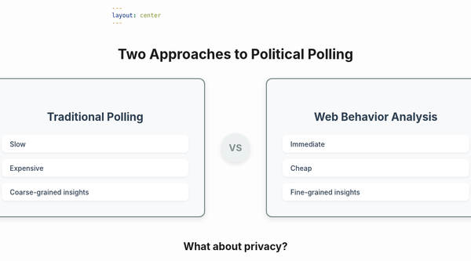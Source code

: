 ```yaml
---
layout: center
---
```


<div class="center">
    <h1>Two Approaches to Political Polling</h1>
</div>

<div class="comparison-container">
  <div class="approach-card traditional" v-click="1">
    <h3>Traditional Polling</h3>
    <div class="features">
      <div class="feature">Slow</div>
      <div class="feature">Expensive</div>
      <div class="feature">Coarse-grained insights</div>
    </div>
  </div>
  
  <div class="vs-divider" v-click="2">VS</div>
  
  <div class="approach-card modern" v-click="2">
    <h3>Web Behavior Analysis</h3>
    <div class="features">
      <div class="feature">Immediate</div>
      <div class="feature">Cheap</div>
      <div class="feature">Fine-grained insights</div>
    </div>
  </div>
</div>

<br>

<div class="center" v-click="3">
    <h2>What about privacy?</h2>
</div>

<SlideCurrentNo class="absolute bottom-8 right-10"/>

<style>
.center {
  text-align: center;
}

.comparison-container {
  display: flex;
  align-items: center;
  justify-content: center;
  gap: 2rem;
  margin-top: 2rem;
  padding: 0 0.5rem;
}

.approach-card {
  flex: 0 0 380px;
  background: #f8f9fa;
  border-radius: 12px;
  padding: 2rem;
  box-shadow: 0 4px 12px rgba(0,0,0,0.1);
  border: 2px solid transparent;
  transition: all 0.3s ease;
}

.traditional {
  border-color: #7f8c8d;
}

.modern {
  border-color: #7f8c8d;
}

.approach-card h3 {
  text-align: center;
  margin-bottom: 1.5rem;
  font-size: 1.4rem;
  color: #2c3e50 !important;
}

.features {
  display: flex;
  flex-direction: column;
  gap: 0.8rem;
}

.feature {
  display: flex;
  align-items: center;
  padding: 0.6rem 1rem;
  background: white;
  border-radius: 8px;
  font-weight: 500;
  color: #2c3e50 !important;
  box-shadow: 0 2px 4px rgba(0,0,0,0.05);
}

.vs-divider {
  font-size: 1.2rem;
  font-weight: bold;
  color: #7f8c8d !important;
  background: #ecf0f1;
  width: 60px;
  height: 60px;
  border-radius: 50%;
  display: flex;
  align-items: center;
  justify-content: center;
  box-shadow: 0 4px 8px rgba(0,0,0,0.1);
  flex-shrink: 0;
}
</style>